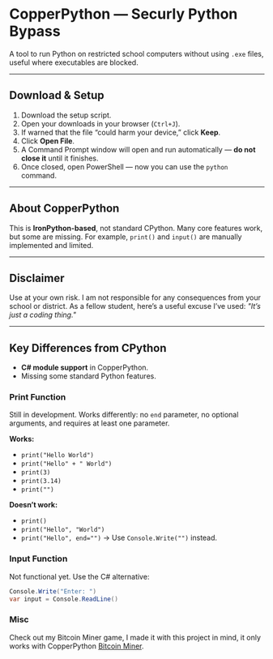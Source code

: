 # CopperPython — Securly Python Bypass  

A tool to run Python on restricted school computers without using `.exe` files, useful where executables are blocked.  

---

## Download & Setup  

1. Download the setup script.  
2. Open your downloads in your browser (`Ctrl+J`).  
3. If warned that the file “could harm your device,” click **Keep**.  
4. Click **Open File**.  
5. A Command Prompt window will open and run automatically — **do not close it** until it finishes.  
6. Once closed, open PowerShell — now you can use the `python` command.  

---

## About CopperPython  

This is **IronPython-based**, not standard CPython. Many core features work, but some are missing. For example, `print()` and `input()` are manually implemented and limited.  

---

## Disclaimer  

Use at your own risk. I am not responsible for any consequences from your school or district. As a fellow student, here’s a useful excuse I’ve used: *"It’s just a coding thing."*  

---

## Key Differences from CPython  

- **C# module support** in CopperPython.  
- Missing some standard Python features.  

### Print Function  

Still in development. Works differently: no `end` parameter, no optional arguments, and requires at least one parameter.  

**Works:**  
- `print("Hello World")`  
- `print("Hello" + " World")`  
- `print(3)`  
- `print(3.14)`  
- `print("")`  

**Doesn’t work:**  
- `print()`  
- `print("Hello", "World")`  
- `print("Hello", end="")` → Use `Console.Write("")` instead.  

### Input Function  

Not functional yet. Use the C# alternative:  
```csharp
Console.Write("Enter: ")
var input = Console.ReadLine()
```

### Misc
Check out my Bitcoin Miner game, I made it with this project in mind, it only works with CopperPython [Bitcoin Miner](https://github.com/s-rayyan/bitcoin-miner).
